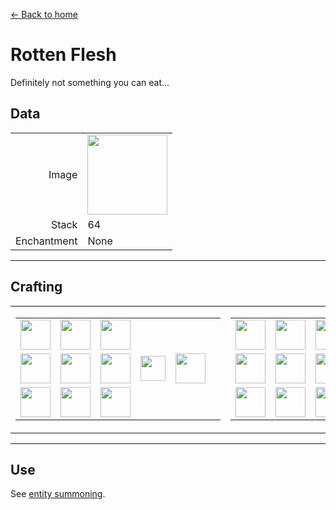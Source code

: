 [← Back to home](../)
# Rotten Flesh
Definitely not something you can eat...

## Data
<table>
    <tr><td align="end">Image</td><td><img src="https://i.imgur.com/z2ZCMfc.png" width="128"/></td></tr>
    <tr><td align="end">Stack</td><td>64</td></tr>
    <tr><td align="end">Enchantment</td><td>None</td></tr>
</table>

---

## Crafting

<table>
    <tr>
        <td>
            <table>
                <tr><td><img src="https://i.imgur.com/WcwpKx5.png" width="48"/></td><td><img src="https://i.imgur.com/WcwpKx5.png" width="48"/></td><td><img src="https://i.imgur.com/WcwpKx5.png" width="48"/></td><td colspan="3"></td></tr>
                <tr><td><img src="https://i.imgur.com/WcwpKx5.png" width="48"/></td><td><img src="https://i.imgur.com/WcwpKx5.png" width="48"/></td><td><img src="https://i.imgur.com/WcwpKx5.png" width="48"/></td><td width="70" align="center"><img src="https://i.imgur.com/VE0KqIE.png" width="40"/></td><td><img src="https://i.imgur.com/z2ZCMfc.png" width="48"/></td><td width="70"></td></tr>
                <tr><td><img src="https://i.imgur.com/WcwpKx5.png" width="48"/></td><td><img src="https://i.imgur.com/WcwpKx5.png" width="48"/></td><td><img src="https://i.imgur.com/WcwpKx5.png" width="48"/></td><td colspan="3"></td></tr>
            </table>
        </td>
        <td>
            <table>
                <tr><td><img src="https://i.imgur.com/wl43BjZ.png" width="48"/></td><td><img src="https://i.imgur.com/wl43BjZ.png" width="48"/></td><td><img src="https://i.imgur.com/wl43BjZ.png" width="48"/></td><td colspan="3"></td></tr>
                <tr><td><img src="https://i.imgur.com/wl43BjZ.png" width="48"/></td><td><img src="https://i.imgur.com/z2ZCMfc.png" width="48"/></td><td><img src="https://i.imgur.com/wl43BjZ.png" width="48"/></td><td width="70" align="center"><img src="https://i.imgur.com/VE0KqIE.png" width="40"/></td><td><img src="https://i.imgur.com/WcwpKx5.png" width="48"/></td><td width="70">x 9</td></tr>
                <tr><td><img src="https://i.imgur.com/wl43BjZ.png" width="48"/></td><td><img src="https://i.imgur.com/wl43BjZ.png" width="48"/></td><td><img src="https://i.imgur.com/wl43BjZ.png" width="48"/></td><td colspan="3"></td></tr>
            </table>
        </td>
    </tr>
</table>

---

## Use
See <a href="../feature/entity_summon.md">entity summoning</a>.
